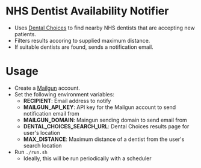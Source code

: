 NHS Dentist Availability Notifier
=====================

* Uses [Dental Choices](https://dentalchoices.org) to find nearby NHS dentists that are accepting new patients.
* Filters results accoring to supplied maximum distance.
* If suitable dentists are found, sends a notification email.

# Usage

* Create a [Mailgun](https://www.mailgun.com/) account.
* Set the following environment variables:
    * **RECIPIENT**: Email address to notify
    * **MAILGUN_API_KEY**: API key for the Mailgun account to send notification email from
    * **MAILGUN_DOMAIN**: Maingun sending domain to send email from
    * **DENTAL_CHOICES_SEARCH_URL**: Dental Choices results page for user's location
    * **MAX_DISTANCE**: Maximum distance of a dentist from the user's search location
* Run `./run.sh`
    * Ideally, this will be run periodically with a scheduler
